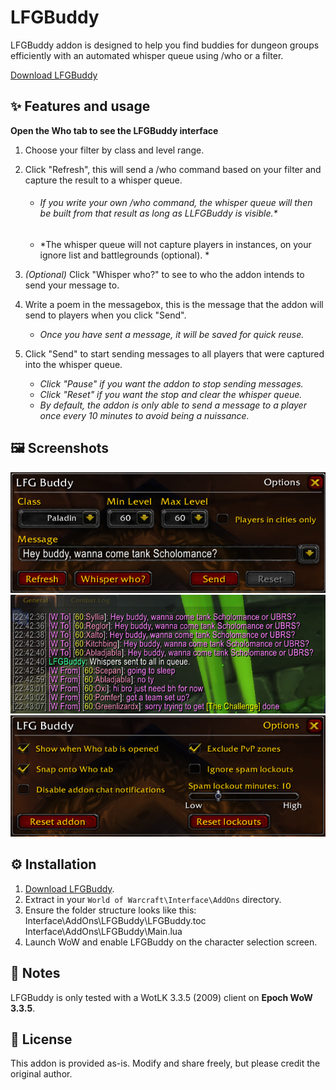 # LFGBuddy

LFGBuddy addon is designed to help you find buddies for dungeon groups efficiently with an automated whisper queue using /who or a filter.

[Download LFGBuddy](https://github.com/hjortmar/lfgbuddy/raw/main/LFGBuddy.zip)

## ✨ Features and usage

  **Open the Who tab to see the LFGBuddy interface**
  
1. Choose your filter by class and level range.
   
2. Click "Refresh", this will send a /who command based on your filter and capture the result to a whisper queue.
   - ###### If you write your own /who command, the whisper queue will then be built from that result as long as LLFGBuddy is visible.*
   - *The whisper queue will not capture players in instances, on your ignore list and battlegrounds (optional). * 

3. *(Optional)* Click "Whisper who?" to see to who the addon intends to send your message to.

4. Write a poem in the messagebox, this is the message that the addon will send to players when you click "Send".
   - *Once you have sent a message, it will be saved for quick reuse.*

5. Click "Send" to start sending messages to all players that were captured into the whisper queue.
   - *Click "Pause" if you want the addon to stop sending messages.*
   - *Click "Reset" if you want the stop and clear the whisper queue.*
   - *By default, the addon is only able to send a message to a player once every 10 minutes to avoid being a nuissance.*

## 🖼️ Screenshots
![Main](images/lfgbuddy-mainwindow.png)
![Whispers](images/lfgbuddy-spam.png)
![Options](images/lfgbuddy2.png)

## ⚙️ Installation

1. [Download LFGBuddy](https://github.com/hjortmar/lfgbuddy/raw/main/LFGBuddy.zip).
2. Extract in your `World of Warcraft\Interface\AddOns` directory.
3. Ensure the folder structure looks like this:
Interface\AddOns\LFGBuddy\LFGBuddy.toc
Interface\AddOns\LFGBuddy\Main.lua
4. Launch WoW and enable LFGBuddy on the character selection screen.

## 📝 Notes

LFGBuddy is only tested with a WotLK 3.3.5 (2009) client on **Epoch WoW 3.3.5**.  

## 📜 License

This addon is provided as-is. Modify and share freely, but please credit the original author.

